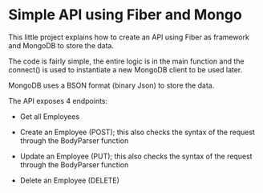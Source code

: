 # Simple API using Fiber and Mongo

This little project explains how to create an API using Fiber as framework and MongoDB to store the data.

The code is fairly simple, the entire logic is in the main function and the connect() is used to instantiate a new MongoDB client to be used later.

MongoDB uses a BSON format (binary Json) to store the data.

The API exposes 4 endpoints:

- Get all Employees

- Create an Employee (POST); this also checks the syntax of the request through the BodyParser function

- Update an Employee (PUT); this also checks the syntax of the request through the BodyParser function

- Delete an Employee (DELETE)
